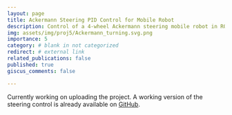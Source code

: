 ```yaml
---
layout: page
title: Ackermann Steering PID Control for Mobile Robot
description: Control of a 4-wheel Ackermann steering mobile robot in ROS
img: assets/img/proj5/Ackermann_turning.svg.png
importance: 5
category: # blank in not categorized
redirect: # external link
related_publications: false
published: true
giscus_comments: false

---
```


Currently working on uploading the project. A working version of the steering control is already available on [GitHub](https://github.com/nikolas-helling/robot_traj_ctrl_ros.git).
